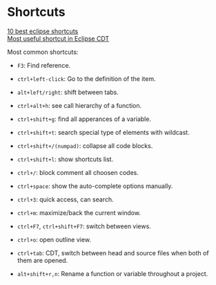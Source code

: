 # Shortcuts
[10 best eclipse shortcuts](https://dzone.com/articles/10-best-eclipse-shortcuts)  
[Most useful shortcut in Eclipse CDT](http://stackoverflow.com/questions/1266862/most-useful-shortcut-in-eclipse-cdt)  

Most common shortcuts:  
- `F3`: Find reference.  
- `ctrl+left-click`: Go to the definition of the item.  
- `alt+left/right`: shift between tabs.  
- `ctrl+alt+h`: see call hierarchy of a function.  
- `ctrl+shift+g`: find all apperances of a variable.  
- `ctrl+shift+t`: search special type of elements with wildcast.  
- `ctrl+shift+/(numpad)`: collapse all code blocks.  

- `ctrl+shift+l`: show shortcuts list.  
- `ctrl+/`: block comment all choosen codes.  
- `ctrl+space`: show the auto-complete options manually.  
- `ctrl+3`: quick access, can search.  
- `ctrl+m`: maximize/back the current window.  
- `ctrl+F7`, `ctrl+shift+F7`: switch between views.  
- `ctrl+o`: open outline view.  
- `ctrl+tab`: CDT, switch between head and source files when both of them are opened.  
- `alt+shift+r,n`: Rename a function or variable throughout a project.  

